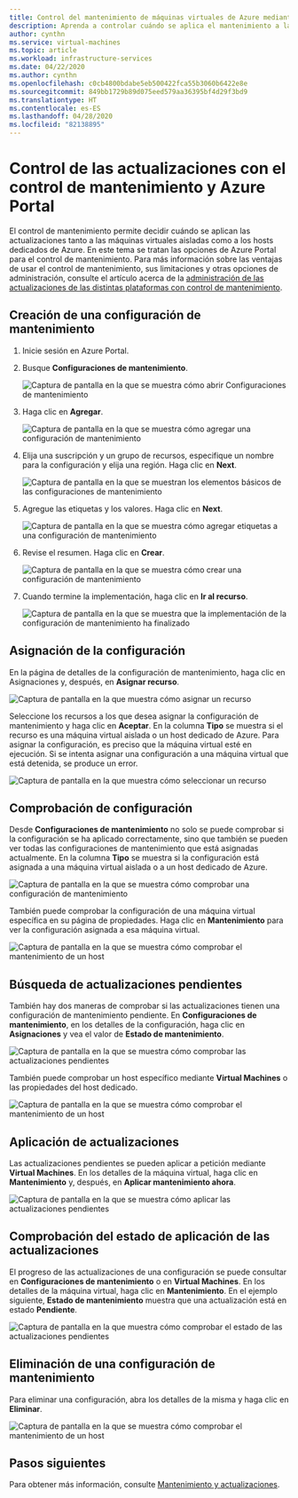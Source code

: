 ```yaml
---
title: Control del mantenimiento de máquinas virtuales de Azure mediante Azure Portal
description: Aprenda a controlar cuándo se aplica el mantenimiento a las máquinas virtuales de Azure mediante el control de mantenimiento y Azure Portal.
author: cynthn
ms.service: virtual-machines
ms.topic: article
ms.workload: infrastructure-services
ms.date: 04/22/2020
ms.author: cynthn
ms.openlocfilehash: c0cb4800bdabe5eb500422fca55b3060b6422e8e
ms.sourcegitcommit: 849bb1729b89d075eed579aa36395bf4d29f3bd9
ms.translationtype: HT
ms.contentlocale: es-ES
ms.lasthandoff: 04/28/2020
ms.locfileid: "82138895"
---
```

# <a name="control-updates-with-maintenance-control-and-the-azure-portal"></a>Control de las actualizaciones con el control de mantenimiento y Azure Portal

El control de mantenimiento permite decidir cuándo se aplican las actualizaciones tanto a las máquinas virtuales aisladas como a los hosts dedicados de Azure. En este tema se tratan las opciones de Azure Portal para el control de mantenimiento. Para más información sobre las ventajas de usar el control de mantenimiento, sus limitaciones y otras opciones de administración, consulte el artículo acerca de la [administración de las actualizaciones de las distintas plataformas con control de mantenimiento](maintenance-control.md).

## <a name="create-a-maintenance-configuration"></a>Creación de una configuración de mantenimiento

1. Inicie sesión en Azure Portal.

1. Busque **Configuraciones de mantenimiento**.

   ![Captura de pantalla en la que se muestra cómo abrir Configuraciones de mantenimiento](media/virtual-machines-maintenance-control-portal/maintenance-configurations-search.png)

1. Haga clic en **Agregar**.

   ![Captura de pantalla en la que se muestra cómo agregar una configuración de mantenimiento](media/virtual-machines-maintenance-control-portal/maintenance-configurations-add.png)

1. Elija una suscripción y un grupo de recursos, especifique un nombre para la configuración y elija una región. Haga clic en **Next**.

   ![Captura de pantalla en la que se muestran los elementos básicos de las configuraciones de mantenimiento](media/virtual-machines-maintenance-control-portal/maintenance-configurations-basics.png)

1. Agregue las etiquetas y los valores. Haga clic en **Next**.

   ![Captura de pantalla en la que se muestra cómo agregar etiquetas a una configuración de mantenimiento](media/virtual-machines-maintenance-control-portal/maintenance-configurations-tags.png)

1. Revise el resumen. Haga clic en **Crear**.

   ![Captura de pantalla en la que se muestra cómo crear una configuración de mantenimiento](media/virtual-machines-maintenance-control-portal/maintenance-configurations-create.png)

1. Cuando termine la implementación, haga clic en **Ir al recurso**.

   ![Captura de pantalla en la que se muestra que la implementación de la configuración de mantenimiento ha finalizado](media/virtual-machines-maintenance-control-portal/maintenance-configurations-deployment-complete.png)

## <a name="assign-the-configuration"></a>Asignación de la configuración

En la página de detalles de la configuración de mantenimiento, haga clic en Asignaciones y, después, en **Asignar recurso**. 

![Captura de pantalla en la que muestra cómo asignar un recurso](media/virtual-machines-maintenance-control-portal/maintenance-configurations-add-assignment.png)

Seleccione los recursos a los que desea asignar la configuración de mantenimiento y haga clic en **Aceptar**. En la columna **Tipo** se muestra si el recurso es una máquina virtual aislada o un host dedicado de Azure. Para asignar la configuración, es preciso que la máquina virtual esté en ejecución. Si se intenta asignar una configuración a una máquina virtual que está detenida, se produce un error. 

<!---Shantanu to add details about the error case--->

![Captura de pantalla en la que muestra cómo seleccionar un recurso](media/virtual-machines-maintenance-control-portal/maintenance-configurations-select-resource.png)

## <a name="check-configuration"></a>Comprobación de configuración

Desde **Configuraciones de mantenimiento** no solo se puede comprobar si la configuración se ha aplicado correctamente, sino que también se pueden ver todas las configuraciones de mantenimiento que está asignadas actualmente. En la columna **Tipo** se muestra si la configuración está asignada a una máquina virtual aislada o a un host dedicado de Azure. 

![Captura de pantalla en la que se muestra cómo comprobar una configuración de mantenimiento](media/virtual-machines-maintenance-control-portal/maintenance-configurations-host-type.png)

También puede comprobar la configuración de una máquina virtual específica en su página de propiedades. Haga clic en **Mantenimiento** para ver la configuración asignada a esa máquina virtual.

![Captura de pantalla en la que se muestra cómo comprobar el mantenimiento de un host](media/virtual-machines-maintenance-control-portal/maintenance-configurations-check-config.png)

## <a name="check-for-pending-updates"></a>Búsqueda de actualizaciones pendientes

También hay dos maneras de comprobar si las actualizaciones tienen una configuración de mantenimiento pendiente. En **Configuraciones de mantenimiento**, en los detalles de la configuración, haga clic en **Asignaciones** y vea el valor de **Estado de mantenimiento**.

![Captura de pantalla en la que se muestra cómo comprobar las actualizaciones pendientes](media/virtual-machines-maintenance-control-portal/maintenance-configurations-pending.png)

También puede comprobar un host específico mediante **Virtual Machines** o las propiedades del host dedicado. 

![Captura de pantalla en la que se muestra cómo comprobar el mantenimiento de un host](media/virtual-machines-maintenance-control-portal/maintenance-configurations-pending-vm.png)

## <a name="apply-updates"></a>Aplicación de actualizaciones

Las actualizaciones pendientes se pueden aplicar a petición mediante **Virtual Machines**. En los detalles de la máquina virtual, haga clic en **Mantenimiento** y, después, en **Aplicar mantenimiento ahora**.

![Captura de pantalla en la que se muestra cómo aplicar las actualizaciones pendientes](media/virtual-machines-maintenance-control-portal/maintenance-configurations-apply-updates-now.png)

## <a name="check-the-status-of-applying-updates"></a>Comprobación del estado de aplicación de las actualizaciones 

El progreso de las actualizaciones de una configuración se puede consultar en **Configuraciones de mantenimiento** o en **Virtual Machines**. En los detalles de la máquina virtual, haga clic en **Mantenimiento**. En el ejemplo siguiente, **Estado de mantenimiento**  muestra que una actualización está en estado **Pendiente**.

![Captura de pantalla en la que muestra cómo comprobar el estado de las actualizaciones pendientes](media/virtual-machines-maintenance-control-portal/maintenance-configurations-status.png)

## <a name="delete-a-maintenance-configuration"></a>Eliminación de una configuración de mantenimiento

Para eliminar una configuración, abra los detalles de la misma y haga clic en **Eliminar**.

![Captura de pantalla en la que se muestra cómo comprobar el mantenimiento de un host](media/virtual-machines-maintenance-control-portal/maintenance-configurations-delete.png)


## <a name="next-steps"></a>Pasos siguientes

Para obtener más información, consulte [Mantenimiento y actualizaciones](maintenance-and-updates.md).
